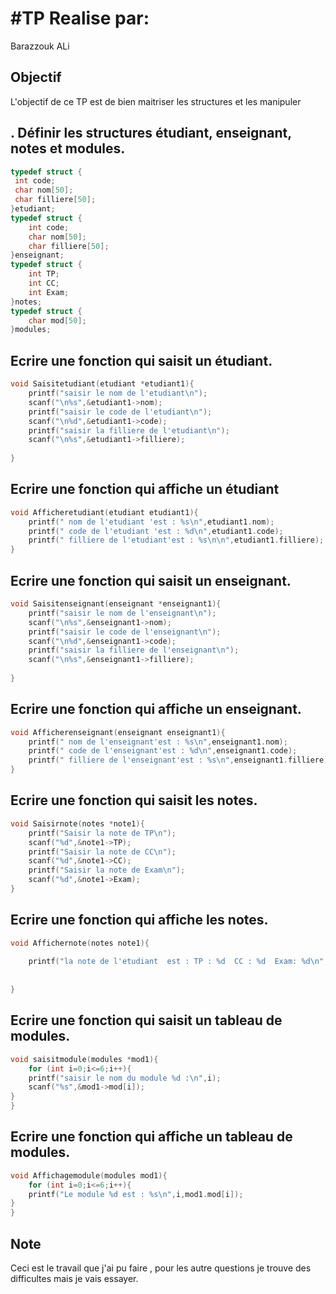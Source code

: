 # #TP Realise par:
Barazzouk ALi
## Objectif 
  L'objectif de ce TP est de bien maitriser les structures et les manipuler
## . Définir les structures étudiant, enseignant, notes et modules.
``` c
typedef struct {
 int code;
 char nom[50];
 char filliere[50];	
}etudiant;
typedef struct {
	int code;
	char nom[50];
	char filliere[50];
}enseignant;
typedef struct {
	int TP;
	int CC;
	int Exam;
}notes;
typedef struct {
	char mod[50];
}modules;
```
## Ecrire une fonction qui saisit un étudiant.
``` c
void Saisitetudiant(etudiant *etudiant1){
	printf("saisir le nom de l'etudiant\n");
	scanf("\n%s",&etudiant1->nom);
	printf("saisir le code de l'etudiant\n");
	scanf("\n%d",&etudiant1->code);
	printf("saisir la filliere de l'etudiant\n");
	scanf("\n%s",&etudiant1->filliere);
	
}
```
## Ecrire une fonction qui affiche un étudiant
``` c
void Afficheretudiant(etudiant etudiant1){
	printf(" nom de l'etudiant 'est : %s\n",etudiant1.nom);
	printf(" code de l'etudiant 'est : %d\n",etudiant1.code);
	printf(" filliere de l'etudiant'est : %s\n\n",etudiant1.filliere);
}
```
## Ecrire une fonction qui saisit un enseignant.
``` c
void Saisitenseignant(enseignant *enseignant1){
	printf("saisir le nom de l'enseignant\n");
	scanf("\n%s",&enseignant1->nom);
	printf("saisir le code de l'enseignant\n");
	scanf("\n%d",&enseignant1->code);
	printf("saisir la filliere de l'enseignant\n");
	scanf("\n%s",&enseignant1->filliere);
	
}
```
## Ecrire une fonction qui affiche un enseignant.

``` c
void Afficherenseignant(enseignant enseignant1){
	printf(" nom de l'enseignant'est : %s\n",enseignant1.nom);
	printf(" code de l'enseignant'est : %d\n",enseignant1.code);
	printf(" filliere de l'enseignant'est : %s\n",enseignant1.filliere);
}
```
## Ecrire une fonction qui saisit les notes.
``` c
void Saisirnote(notes *note1){
	printf("Saisir la note de TP\n");
	scanf("%d",&note1->TP);
	printf("Saisir la note de CC\n");
	scanf("%d",&note1->CC);
	printf("Saisir la note de Exam\n");
	scanf("%d",&note1->Exam);
}
```
## Ecrire une fonction qui affiche les notes.

``` c
void Affichernote(notes note1){
	
	printf("la note de l'etudiant  est : TP : %d  CC : %d  Exam: %d\n",note1.TP,note1.CC,note1.Exam);	
	
	
}
```
## Ecrire une fonction qui saisit un tableau de modules.


``` c
void saisitmodule(modules *mod1){
	for (int i=0;i<=6;i++){
	printf("saisir le nom du module %d :\n",i);
	scanf("%s",&mod1->mod[i]);
}
}
```
## Ecrire une fonction qui affiche un tableau de modules.

``` c
void Affichagemodule(modules mod1){
	for (int i=0;i<=6;i++){
	printf("Le module %d est : %s\n",i,mod1.mod[i]);
}
}
```
## Note
Ceci est le travail que j'ai pu faire , pour les autre questions je trouve des difficultes mais je vais essayer.
